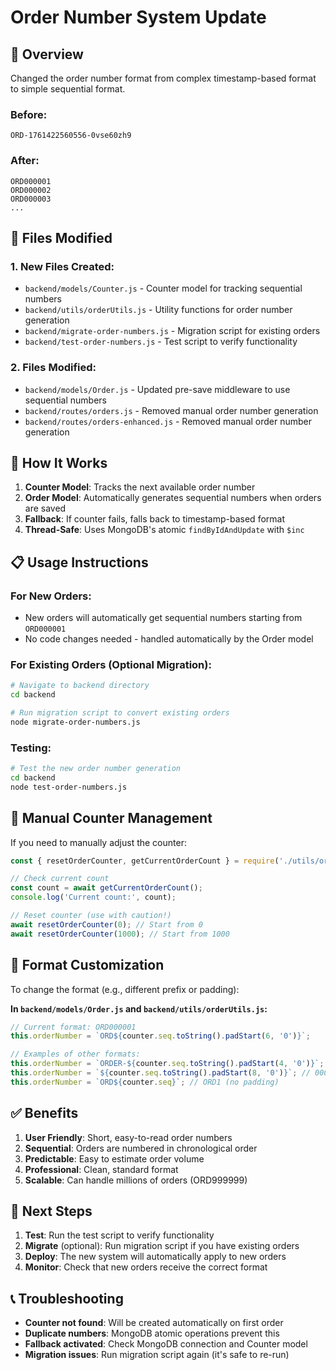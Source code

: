 # Order Number System Update

## 🎯 Overview
Changed the order number format from complex timestamp-based format to simple sequential format.

### Before:
```
ORD-1761422560556-0vse60zh9
```

### After:
```
ORD000001
ORD000002
ORD000003
...
```

## 📁 Files Modified

### 1. **New Files Created:**
- `backend/models/Counter.js` - Counter model for tracking sequential numbers
- `backend/utils/orderUtils.js` - Utility functions for order number generation
- `backend/migrate-order-numbers.js` - Migration script for existing orders
- `backend/test-order-numbers.js` - Test script to verify functionality

### 2. **Files Modified:**
- `backend/models/Order.js` - Updated pre-save middleware to use sequential numbers
- `backend/routes/orders.js` - Removed manual order number generation
- `backend/routes/orders-enhanced.js` - Removed manual order number generation

## 🚀 How It Works

1. **Counter Model**: Tracks the next available order number
2. **Order Model**: Automatically generates sequential numbers when orders are saved
3. **Fallback**: If counter fails, falls back to timestamp-based format
4. **Thread-Safe**: Uses MongoDB's atomic `findByIdAndUpdate` with `$inc`

## 📋 Usage Instructions

### For New Orders:
- New orders will automatically get sequential numbers starting from `ORD000001`
- No code changes needed - handled automatically by the Order model

### For Existing Orders (Optional Migration):
```bash
# Navigate to backend directory
cd backend

# Run migration script to convert existing orders
node migrate-order-numbers.js
```

### Testing:
```bash
# Test the new order number generation
cd backend
node test-order-numbers.js
```

## 🔧 Manual Counter Management

If you need to manually adjust the counter:

```javascript
const { resetOrderCounter, getCurrentOrderCount } = require('./utils/orderUtils');

// Check current count
const count = await getCurrentOrderCount();
console.log('Current count:', count);

// Reset counter (use with caution!)
await resetOrderCounter(0); // Start from 0
await resetOrderCounter(1000); // Start from 1000
```

## 🎨 Format Customization

To change the format (e.g., different prefix or padding):

**In `backend/models/Order.js` and `backend/utils/orderUtils.js`:**
```javascript
// Current format: ORD000001
this.orderNumber = `ORD${counter.seq.toString().padStart(6, '0')}`;

// Examples of other formats:
this.orderNumber = `ORDER-${counter.seq.toString().padStart(4, '0')}`; // ORDER-0001
this.orderNumber = `${counter.seq.toString().padStart(8, '0')}`; // 00000001
this.orderNumber = `ORD${counter.seq}`; // ORD1 (no padding)
```

## ✅ Benefits

1. **User Friendly**: Short, easy-to-read order numbers
2. **Sequential**: Orders are numbered in chronological order
3. **Predictable**: Easy to estimate order volume
4. **Professional**: Clean, standard format
5. **Scalable**: Can handle millions of orders (ORD999999)

## 🔄 Next Steps

1. **Test**: Run the test script to verify functionality
2. **Migrate** (optional): Run migration script if you have existing orders
3. **Deploy**: The new system will automatically apply to new orders
4. **Monitor**: Check that new orders receive the correct format

## 📞 Troubleshooting

- **Counter not found**: Will be created automatically on first order
- **Duplicate numbers**: MongoDB atomic operations prevent this
- **Fallback activated**: Check MongoDB connection and Counter model
- **Migration issues**: Run migration script again (it's safe to re-run)